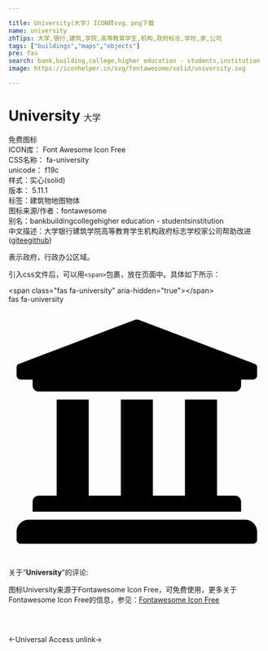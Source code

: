 ```yaml
---

title: University(大学) ICON转svg、png下载
name: university
zhTips: 大学,银行,建筑,学院,高等教育学生,机构,政府标志,学校,家,公司
tags: ["buildings","maps","objects"]
pre: fas
search: bank,building,college,higher education - students,institution
image: https://iconhelper.cn/svg/fontawesome/solid/university.svg

---
```


# University  <small style="font-size: 60%;font-weight: 100">大学</small>


<div class="detail-page">
<p>
<span><span class="badge-success badge">免费图标</span> </span>
<br/>
<span>
ICON库：
<span class="badge-secondary badge">Font Awesome Icon Free</span> 
</span>
<br/>
<span>
CSS名称：
<span class="badge-secondary badge">fa-university</span> 
</span>
<br/>
<span>
unicode：
<span class="badge-secondary badge">f19c</span> 
<copy-btn content='f19c' btn-title=""></copy-btn>
<copy-btn :content='String.fromCodePoint(parseInt("f19c", 16))' btn-title="复制U"></copy-btn>
</span><br/><span>样式：<span class="badge-light badge">实心(solid)</span></span>
<br/>
<span>
版本：
<span class="badge-secondary badge">5.11.1</span> 
</span><br/><span>标签：<span class="badge-light badge"><router-link to="/tags/buildings.html">建筑物</router-link></span><span class="badge-light badge"><router-link to="/tags/maps.html">地图</router-link></span><span class="badge-light badge"><router-link to="/tags/objects.html">物体</router-link></span></span>
<br/>
<span>图标来源/作者：<span class="badge-light badge">fontawesome</span></span> 
<br/>
<span>别名：<span class="badge-light badge">bank</span><span class="badge-light badge">building</span><span class="badge-light badge">college</span><span class="badge-light badge">higher education - students</span><span class="badge-light badge">institution</span></span><br/><span class="zh-detail">中文描述：<span class="badge-primary badge">大学</span><span class="badge-primary badge">银行</span><span class="badge-primary badge">建筑</span><span class="badge-primary badge">学院</span><span class="badge-primary badge">高等教育学生</span><span class="badge-primary badge">机构</span><span class="badge-primary badge">政府标志</span><span class="badge-primary badge">学校</span><span class="badge-primary badge">家</span><span class="badge-primary badge">公司</span><span class="help-link"><span>帮助改进</span>(<a href="https://gitee.com/liuwave/icon-helper/edit/master/json/fontawesome/solid/university.json" target="_blank" rel="noopener noreferrer">gitee</a><a href="https://github.com/liuwave/icon-helper/edit/master/json/fontawesome/solid/university.json" target="_blank" rel="noopener noreferrer">github</a></span>)</span><br/>
</p>
</div><div class="description description alert alert-light">表示政府，行政办公区域。</div>
<div class="alert alert-dark">
  <i class="fas fa-university fa-xs"></i>
  <i class="fas fa-university fa-sm"></i>
  <i class="fas fa-university fa-lg"></i>
  <i class="fas fa-university fa-2x"></i>
  <i class="fas fa-university fa-3x"></i>
  <i class="fas fa-university fa-5x"></i>
  <i class="fas fa-university fa-7x"></i>
</div>
<div>
  <p>引入css文件后，可以用<code>&lt;span&gt;</code>包裹，放在页面中。具体如下所示：    
  </p>
  <div class="alert alert-primary" style="font-size: 14px">
    &lt;span class="fas fa-university" aria-hidden="true"&gt;&lt;/span&gt;
    <copy-btn content='<span class="fas fa-university" aria-hidden="true"></span>'></copy-btn>
  </div>
  <div class="alert alert-secondary">
    <i class="fas fa-university"
    style="font-size: 24px"
    aria-hidden="true"></i> fas fa-university
    <copy-btn content="fas fa-university" btn-title="复制图标名称"></copy-btn>
  </div>
</div>
<div id="svg" class="svg-wrap">
<svg xmlns="http://www.w3.org/2000/svg" viewBox="0 0 512 512"><path d="M496 128v16a8 8 0 0 1-8 8h-24v12c0 6.627-5.373 12-12 12H60c-6.627 0-12-5.373-12-12v-12H24a8 8 0 0 1-8-8v-16a8 8 0 0 1 4.941-7.392l232-88a7.996 7.996 0 0 1 6.118 0l232 88A8 8 0 0 1 496 128zm-24 304H40c-13.255 0-24 10.745-24 24v16a8 8 0 0 0 8 8h464a8 8 0 0 0 8-8v-16c0-13.255-10.745-24-24-24zM96 192v192H60c-6.627 0-12 5.373-12 12v20h416v-20c0-6.627-5.373-12-12-12h-36V192h-64v192h-64V192h-64v192h-64V192H96z"/></svg>
</div>
<detail full-name='fa-university'></detail>
<div class="icon-detail__container">
<p>关于“<b>University</b>”的评论:</p>
</div>
<Vssue title="关于“University”的评论" />    
<div><p>图标University来源于Fontawesome Icon Free，可免费使用，更多关于  Fontawesome Icon Free的信息，参见：<a target="_blank" href="https://iconhelper.cn/fontawesome.html">Fontawesome Icon Free</a>
</p></div>

<div style="padding:2rem 0 " class="page-nav"><p class="inner"><span class="prev">←<router-link to="/icon/solid/universal-access.html">Universal Access</router-link></span> <span class="next"><router-link to="/icon/solid/unlink.html">unlink</router-link>→</span></p></div>
